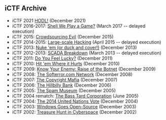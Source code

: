 iCTF Archive
------------

* iCTF 2021 [HODL!](ictf_2021/) (December 2021)
* iCTF 2016-2017: [Shell We Play a Game?](ictf_2016-2017.md) (March 2017 -- delayed execution)
* iCTF 2015: [Crowdsourcing Evil](ictf_2015.md) (December 2015)
* iCTF 2014-2015: [Large-scale Hacking](ictf_2014-2015.md) (April 2015 -- delayed execution)
* iCTF 2013: [Nuke 'em (or duck and cover!)](ictf_2013.md) (December 2013)
* iCTF 2012-2013: [SCADA Breakdown](ictf_2012-2013.md) (March 2013 -- delayed execution)
* iCTF 2011: [Do You Feel Lucky?](ictf_2011.md) (December 2011)
* iCTF 2010: [Hit 'em Where it Hurts](ictf_2010.md) (December 2010)
* iCTF 2009: [Know Your Enemy: Raise of the Botnet](ictf_2009.md) (December 2009)
* iCTF 2008: [The Softerror.com Network](ictf_2008.md) (December 2008)
* iCTF 2007: [The Copyright Mafia](ictf_2007.md) (December 2007)
* iCTF 2006: [The Hillbilly Bank](ictf_2006.md) (December 2006)
* iCTF 2005: [The Spam Museum](ictf_2005.md) (December 2005)
* iCTF 2004 rematch: [The Bass Tard Corporation](ictf_2004-2005.md) (June 2005)
* iCTF 2004: [The 2014 United Nations Vote](ictf_2004.md) (December 2004)
* iCTF 2003: [Windows Goes Open-Source](ictf_2003.md) (December 2003)
* iCTF 2002: [Treasure Hunt in Cyberspace](ictf_2002.md) (December 2002)
